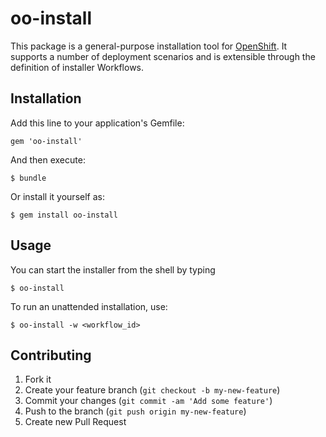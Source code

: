 # oo-install

This package is a general-purpose installation tool for [OpenShift](http://www.openshift.com/). It supports a number of deployment scenarios and is extensible through the definition of installer Workflows.

## Installation

Add this line to your application's Gemfile:

    gem 'oo-install'

And then execute:

    $ bundle

Or install it yourself as:

    $ gem install oo-install

## Usage

You can start the installer from the shell by typing

    $ oo-install

To run an unattended installation, use:

    $ oo-install -w <workflow_id>

## Contributing

1. Fork it
2. Create your feature branch (`git checkout -b my-new-feature`)
3. Commit your changes (`git commit -am 'Add some feature'`)
4. Push to the branch (`git push origin my-new-feature`)
5. Create new Pull Request
